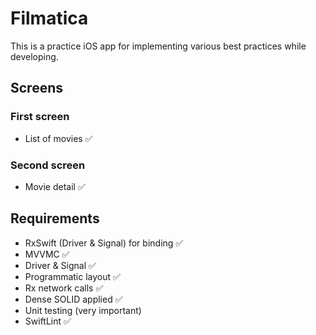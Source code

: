 # Filmatica

This is a practice iOS app for implementing various best practices while developing.

## Screens

### First screen
- List of movies ✅

### Second screen
- Movie detail ✅

## Requirements

- RxSwift (Driver & Signal) for binding ✅
- MVVMC ✅
- Driver & Signal ✅
- Programmatic layout ✅
- Rx network calls ✅
- Dense SOLID applied ✅
- Unit testing (very important)
- SwiftLint ✅